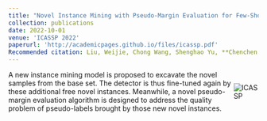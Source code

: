 ```yaml
---
title: "Novel Instance Mining with Pseudo-Margin Evaluation for Few-Shot Object Detection"
collection: publications
date: 2022-10-01
venue: 'ICASSP 2022'
paperurl: 'http://academicpages.github.io/files/icassp.pdf'
Recommended citation: Liu, Weijie, Chong Wang, Shenghao Yu, **Chenchen Tao**, Jun Wang, and Jiafei Wu
---
```


<div style="display: flex; align-items: center;">
  <div>
    A new instance mining model is proposed to excavate the novel samples from the base set. The detector 
    is thus fine-tuned again by these additional free novel 
    instances. Meanwhile, a novel pseudo-margin evaluation
    algorithm is designed to address the quality problem of 
    pseudo-labels brought by those new novel instances.
  </div>
  <div>
    <img src="https://16422004.github.io/images/icassp.PNG" alt="ICASSP">
  </div>
</div>

